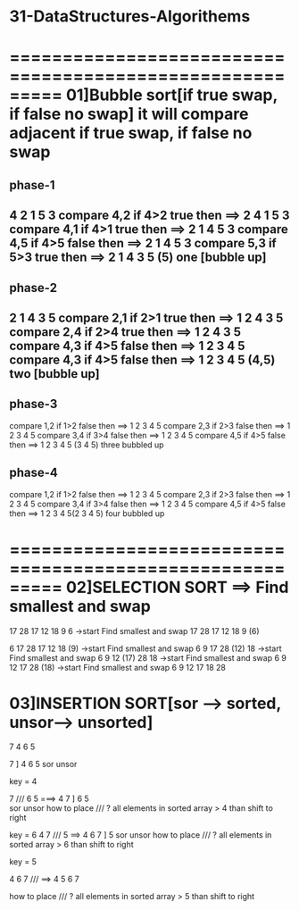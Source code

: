 # 31-DataStructures-Algorithems
=========================================================
01]Bubble sort[if true swap, if false no swap]
it will compare adjacent if true swap, if false no swap
=========================================================
phase-1
-------
4 2 1 5 3
compare 4,2 if 4>2 true then ==> 2 4 1 5 3
compare 4,1 if 4>1 true then ==> 2 1 4 5 3
compare 4,5 if 4>5 false then ==> 2 1 4 5 3
compare 5,3 if 5>3 true then ==> 2 1 4 3 5       (5) one [bubble up]
--------------------------------------------------------------------

phase-2
-------
2 1 4 3 5
compare 2,1 if 2>1 true then ==> 1 2 4 3 5
compare 2,4 if 2>4 true then ==> 1 2 4 3 5
compare 4,3 if 4>5 false then ==> 1 2 3 4 5     
compare 4,3 if 4>5 false then ==> 1 2 3 4 5     (4,5) two  [bubble up]
-----------------------------------------------------------------------
phase-3
-------
compare 1,2 if 1>2 false then ==> 1 2 3 4 5
compare 2,3 if 2>3 false then ==> 1 2 3 4 5
compare 3,4 if 3>4 false then ==> 1 2 3 4 5
compare 4,5 if 4>5 false then ==> 1 2 3 4 5 (3 4 5) three bubbled up

phase-4
-------
compare 1,2 if 1>2 false then ==> 1 2 3 4 5
compare 2,3 if 2>3 false then ==> 1 2 3 4 5
compare 3,4 if 3>4 false then ==> 1 2 3 4 5
compare 4,5 if 4>5 false then ==> 1 2 3 4 5(2 3 4 5) four bubbled up

=========================================================
02]SELECTION SORT  ==> Find smallest and swap
===================================================
17   28   17   12   18     9   6
->start     Find smallest and swap
17   28   17   12   18     9   (6)

6    17   28   17   12    18   (9)
     ->start     Find smallest and swap
6    9    17   28  (12)   18
          ->start     Find smallest and swap
6    9    12   (17)   28    18
               ->start     Find smallest and swap
6    9    12   17   28    (18)
                    ->start     Find smallest and swap
6    9    12   17   18    28



03]INSERTION SORT[sor --> sorted, unsor--> unsorted]
==================
7                  4            6            5

7        ]        4             6            5
sor             unsor

key = 4

7             ///              6              5            ===>                4             7       ]       6              5              
                                                                                                sor     unsor
how to place /// ? all elements in sorted array > 4 than shift to right  


key = 6
4             7            ///             5              ==>                  4             6            7      ]       5 
                                                                                                         sor          unsor
how to place /// ? all elements in sorted array > 6 than shift to right  


key = 5

 4             6            7             ///             ==>                   4          5          6               7

 how to place /// ? all elements in sorted array > 5 than shift to right  













